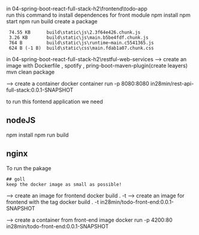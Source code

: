 in 04-spring-boot-react-full-stack-h2\frontend\todo-app  
run this command to install dependences for front module 
npm install 
npm start 
npm run build        create a package 

     74.55 KB      build\static\js\2.3f64e426.chunk.js
     3.26 KB       build\static\js\main.b5be4fdf.chunk.js
     764 B         build\static\js\runtime~main.c5541365.js
     624 B (-1 B)  build\static\css\main.fdab1a07.chunk.css

in 04-spring-boot-react-full-stack-h2\restful-web-services
--> create an image with Dockerfile , spotify , pring-boot-maven-plugin(create leayers)
mvn clean package 

--> create a container 
docker container run -p 8080:8080 in28min/rest-api-full-stack:0.0.1-SNAPSHOT



to run this fontend application we need 
   ## nodeJS
   npm install 
   npm run build 

   ## nginx
   To run the pakage 

    ## goll 
    keep the docker image as small as possible!



--> create an image for frontend
docker build . -t
--> create an image for frontend  with the tag
docker build . -t in28min/todo-front-end:0.0.1-SNAPSHOT

--> create a container from front-end image 
docker run  -p 4200:80 in28min/todo-front-end:0.0.1-SNAPSHOT 

